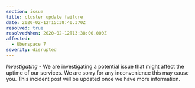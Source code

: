 ```yaml
---
section: issue
title: cluster update failure
date: 2020-02-12T15:38:40.370Z
resolved: true
resolvedWhen: 2020-02-12T13:38:00.000Z
affected:
  - Uberspace 7
severity: disrupted
---
```

*Investigating* - We are investigating a potential issue that might affect the uptime of our services. We are sorry for any inconvenience this may cause you. This incident post will be updated once we have more information.
